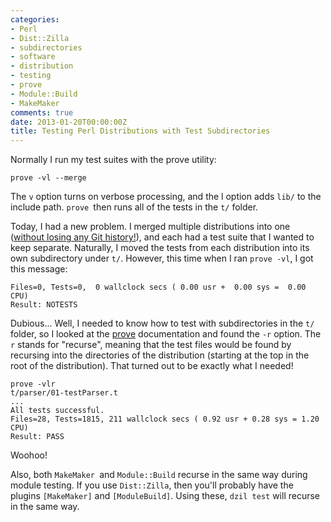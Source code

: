 ```yaml
---
categories:
- Perl
- Dist::Zilla
- subdirectories
- software
- distribution
- testing
- prove
- Module::Build
- MakeMaker
comments: true
date: 2013-01-20T00:00:00Z
title: Testing Perl Distributions with Test Subdirectories
---
```


Normally I run my test suites with the prove utility:

`prove -vl --merge`

The `v` option turns on verbose processing, and the l option adds `lib/` to the include path. `prove `then runs all of the tests in the `t/` folder.

Today, I had a new problem. I merged multiple distributions into one ([without losing any Git history!](http://jasonkarns.com/blog/merge-two-git-repositories-into-one/)), and each had a test suite that I wanted to keep separate. Naturally, I moved the tests from each distribution into its own subdirectory under `t/`. However, this time when I ran `prove -vl`, I got this message:

    Files=0, Tests=0,  0 wallclock secs ( 0.00 usr +  0.00 sys =  0.00 CPU)
    Result: NOTESTS

Dubious... Well, I needed to know how to test with subdirectories in the `t/` folder, so I looked at the [prove](https://metacpan.org/module/prove) documentation and found the `-r` option. The `r` stands for "recurse", meaning that the test files would be found by recursing into the directories of the distribution (starting at the top in the root of the distribution). That turned out to be exactly what I needed!

    prove -vlr
    t/parser/01-testParser.t
    ...
    All tests successful.
    Files=28, Tests=1815, 211 wallclock secs ( 0.92 usr + 0.28 sys = 1.20 CPU)
    Result: PASS

Woohoo!

Also, both `MakeMaker `and `Module::Build` recurse in the same way during module testing. If you use `Dist::Zilla`, then you'll probably have the plugins `[MakeMaker]` and `[ModuleBuild]`. Using these, `dzil test` will recurse in the same way.
